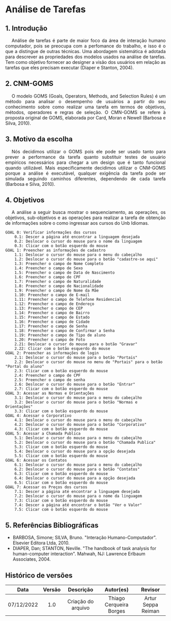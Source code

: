 # Análise de Tarefas

## 1. Introdução

<p style="text-indent: 20px; text-align: justify">
Análise de tarefas é parte de maior foco da área de interação humano computador, pois se preocupa com a perfomance do trabalho, e isso é o que a distingue de outras técnicas. Uma abordagem sistemática é adotada para descrever as propriedades dos modelos usados na análise de tarefas. Tem como objetivo fornecer ao designer a visão dos usuários em relação as tarefas que eles precisam executar (Diaper e Stanton, 2004).
</p>

## 2. CNM-GOMS

<p style="text-indent: 20px; text-align: justify"> 
O modelo GOMS (Goals, Operators, Methods, and Selection Rules) é um método para analisar o desempenho de usuários a partir do seu conhecimento sobre como realizar uma tarefa em termos de objetivos, métodos, operadores e regras de seleção. O CMN-GOMS se refere à proposta original de GOMS, elaborada por Card, Moran e Newell (Barbosa e Silva, 2010).
</p>

## 3. Motivo da escolha

<p style="text-indent: 20px; text-align: justify">
Nós decidimos utilizar o GOMS pois ele pode ser usado tanto para prever a performance da tarefa quanto substituir testes de usuário empíricos necessários para chegar a um design que é tanto funcional quando utilizável. Mais especificamente decidimos utilizar o CNM-GOMS porque a análise é executável, qualquer exigência da tarefa pode ser simulada seguindo caminhos diferentes, dependendo de cada tarefa (Barbosa e Silva, 2010).
</p>

## 4. Objetivos
<p style="text-indent: 20px; text-align: justify">
A análise a seguir busca mostrar o sequenciamento, as operações, os objetivos, sub-objetivos e as operações para realizar a tarefa de obtenção de informações sobre o como ingressar aos cursos do Unb Idiomas.
</p>

```
GOAL 0: Verificar informações dos cursos
    0.1: Descer a página até encontrar a linguagem desejada
    0.2: Deslocar o cursor do mouse para o nome da linguagem
    0.3: Clicar com o botão esquerdo do mouse
GOAL 1: Preencher as informações de cadastro
    1.1: Deslocar o cursor do mouse para o menu do cabeçalho
    1.2: Deslocar o cursor do mouse para o botão "cadastre-se aqui"
    1.3: Preencher o campo de Nome Completo
    1.4: Preencher o campo de Sexo
    1.5: Preencher o campo de Data de Nascimento 
    1.6: Preencher o campo de CPF 
    1.7: Preencher o campo de Naturalidade 
    1.8: Preencher o campo de Nacionalidade 
    1.9: Preencher o campo de Nome da Mãe 
    1.10: Preencher o campo de E-mail
    1.11: Preencher o campo de Telefone Residencial
    1.12: Preencher o campo de Endereço
    1.13: Preencher o campo de CEP
    1.14: Preencher o campo de Bairro
    1.15: Preencher o campo de Estado
    1.16: Preencher o campo de Cidade
    1.17: Preencher o campo de Senha 
    1.18: Preencher o campo de Confirmar a Senha
    1.19: Preencher o campo de Tipo de aluno
    1.20: Preencher o campo de Foto
    2.21: Deslocar o cursor do mouse para o botão "Gravar"
    2.22: Clicar com o botão esquerdo do mouse
GOAL 2: Preencher as informações de login
    2.1: Deslocar o cursor do mouse para o botão "Portais"
    2.2: Deslocar o cursor do mouse no menu de "Portais" para o botão "Portal do aluno"
    2.3: Clicar com o botão esquerdo do mouse
    2.4: Preencher o campo de CPF
    2.5: Preencher o campo de senha
    2.6: Deslocar o cursor do mouse para o botão "Entrar"
    2.7: Clicar com o botão esquerdo do mouse
GOAL 3: Acessar as Normas e Orientações
    3.1: Deslocar o cursor do mouse para o menu do cabeçalho
    3.2: Deslocar o cursor do mouse para o botão "Normas e Orientações"
    3.3: Clicar com o botão esquerdo do mouse
GOAL 4: Acessar o Corporativo
    4.1: Deslocar o cursor do mouse para o menu do cabeçalho
    4.2: Deslocar o cursor do mouse para o botão "Corporativo"
    4.3: Clicar com o botão esquerdo do mouse
GOAL 5: Acessar a Chamada Publica
    5.1: Deslocar o cursor do mouse para o menu do cabeçalho
    5.2: Deslocar o cursor do mouse para o botão "Chamada Publica"
    5.3: Clicar com o botão esquerdo do mouse
    5.4: Deslocar o cursor do mouse para a opção desejada 
    5.5: Clicar com o botão esquerdo do mouse
GOAL 6: Acessar os Contatos
    6.1: Deslocar o cursor do mouse para o menu do cabeçalho
    6.2: Deslocar o cursor do mouse para o botão "Contatos"
    6.3: Clicar com o botão esquerdo do mouse
    6.4: Deslocar o cursor do mouse para a opção desejada 
    6.5: Clicar com o botão esquerdo do mouse
GOAL 7: Acessar os Preços dos cursos
    7.1: Descer a página até encontrar a linguagem desejada
    7.2: Deslocar o cursor do mouse para o nome da linguagem
    7.3: Clicar com o botão esquerdo do mouse
    7.4: Descer a página até encontrar o botão "Ver o Valor"
    7.5: Clicar com o botão esquerdo do mouse
```

## 5. Referências Bibliográficas

- BARBOSA, Simone; SILVA, Bruno. "Interação Humano-Computador". Elsevier Editora Ltda, 2010.
- DIAPER, Dan; STANTON, Neville. "The handbook of task analysis for human-computer interaction". Mahwah, NJ: Lawrence Erlbaum Associates, 2004.


## Histórico de versões
|    Data    | Versão |                                       Descrição                                       |        Autor(es)        |         Revisor         |
| :--------: | :----: | :-----------------------------------------------------------------------------------: | :---------------------: | :---------------------: |
| 07/12/2022 |  1.0   |                            Criação do arquivo                           |    Thiago Cerqueira Borges   | Artur Seppa Reiman |

